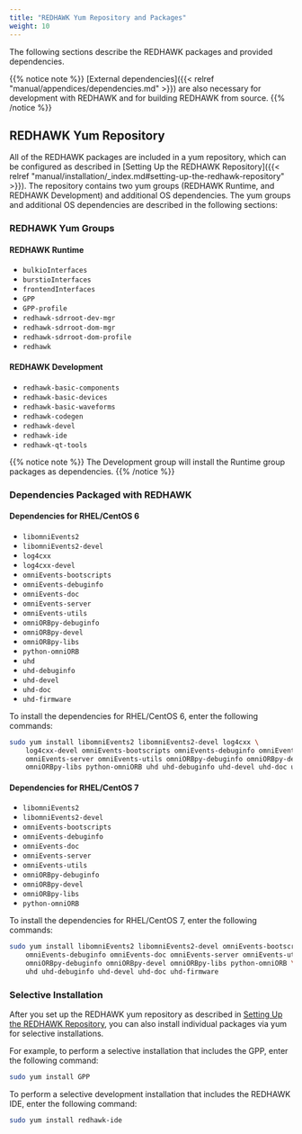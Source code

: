 ```yaml
---
title: "REDHAWK Yum Repository and Packages"
weight: 10
---
```


The following sections describe the REDHAWK packages and provided dependencies.

{{% notice note %}}
[External dependencies]({{< relref "manual/appendices/dependencies.md" >}}) are also necessary for development with REDHAWK and for building REDHAWK from source.
{{% /notice %}}

## REDHAWK Yum Repository

All of the REDHAWK packages are included in a yum repository, which can be configured as described in [Setting Up the REDHAWK Repository]({{< relref "manual/installation/_index.md#setting-up-the-redhawk-repository" >}}). The repository contains two yum groups (REDHAWK Runtime, and REDHAWK Development) and additional OS dependencies. The yum groups and additional OS dependencies are described in the following sections:

### REDHAWK Yum Groups

#### REDHAWK Runtime

  - `bulkioInterfaces`
  - `burstioInterfaces`
  - `frontendInterfaces`
  - `GPP`
  - `GPP-profile`
  - `redhawk-sdrroot-dev-mgr`
  - `redhawk-sdrroot-dom-mgr`
  - `redhawk-sdrroot-dom-profile`
  - `redhawk`

#### REDHAWK Development

  - `redhawk-basic-components`
  - `redhawk-basic-devices`
  - `redhawk-basic-waveforms`
  - `redhawk-codegen`
  - `redhawk-devel`
  - `redhawk-ide`
  - `redhawk-qt-tools`

{{% notice note %}}
The Development group will install the Runtime group packages as dependencies.
{{% /notice %}}

### Dependencies Packaged with REDHAWK

#### Dependencies for RHEL/CentOS 6

  - `libomniEvents2`
  - `libomniEvents2-devel`
  - `log4cxx`
  - `log4cxx-devel`
  - `omniEvents-bootscripts`
  - `omniEvents-debuginfo`
  - `omniEvents-doc`
  - `omniEvents-server`
  - `omniEvents-utils`
  - `omniORBpy-debuginfo`
  - `omniORBpy-devel`
  - `omniORBpy-libs`
  - `python-omniORB`
  - `uhd`
  - `uhd-debuginfo`
  - `uhd-devel`
  - `uhd-doc`
  - `uhd-firmware`

To install the dependencies for RHEL/CentOS 6, enter the following commands:

```bash
sudo yum install libomniEvents2 libomniEvents2-devel log4cxx \
    log4cxx-devel omniEvents-bootscripts omniEvents-debuginfo omniEvents-doc \
    omniEvents-server omniEvents-utils omniORBpy-debuginfo omniORBpy-devel \
    omniORBpy-libs python-omniORB uhd uhd-debuginfo uhd-devel uhd-doc uhd-firmware
```

#### Dependencies for RHEL/CentOS 7

  - `libomniEvents2`
  - `libomniEvents2-devel`
  - `omniEvents-bootscripts`
  - `omniEvents-debuginfo`
  - `omniEvents-doc`
  - `omniEvents-server`
  - `omniEvents-utils`
  - `omniORBpy-debuginfo`
  - `omniORBpy-devel`
  - `omniORBpy-libs`
  - `python-omniORB`

To install the dependencies for RHEL/CentOS 7, enter the following commands:

```bash
sudo yum install libomniEvents2 libomniEvents2-devel omniEvents-bootscripts \
    omniEvents-debuginfo omniEvents-doc omniEvents-server omniEvents-utils \
    omniORBpy-debuginfo omniORBpy-devel omniORBpy-libs python-omniORB \
    uhd uhd-debuginfo uhd-devel uhd-doc uhd-firmware
```

### Selective Installation

After you set up the REDHAWK yum repository as described in [Setting Up the REDHAWK Repository](/manual/installation/#setting-up-the-redhawk-repository), you can also install individual packages via yum for selective installations.

For example, to perform a selective installation that includes the GPP, enter the following command:

```bash
sudo yum install GPP
```

To perform a selective development installation that includes the REDHAWK IDE, enter the following command:

```bash
sudo yum install redhawk-ide
```
